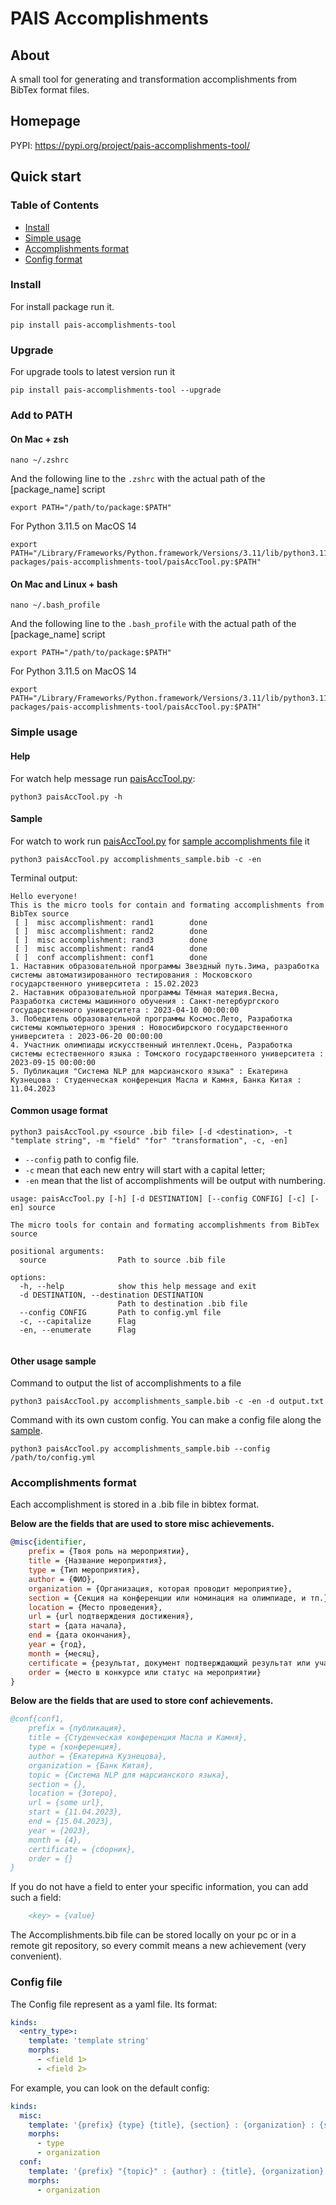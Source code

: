 # PAIS Accomplishments

## About
A small tool for generating and transformation accomplishments from BibTex format files.

## Homepage
PYPI: https://pypi.org/project/pais-accomplishments-tool/

## Quick start

### Table of Contents
- [Install](#install)
- [Simple usage](#simple-usage)
- [Accomplishments format](#accomplishments-format)
- [Config format](#config-file)

### Install

For install package run it.
```shell
pip install pais-accomplishments-tool
```

### Upgrade
For upgrade tools to latest version run it
```shell
pip install pais-accomplishments-tool --upgrade
```

### Add to PATH

#### On Mac + zsh
```shell
nano ~/.zshrc
```
And the following line to the `.zshrc` with the actual path of the [package_name] script
```shell
export PATH="/path/to/package:$PATH"
```
For Python 3.11.5 on MacOS 14
```shell
export PATH="/Library/Frameworks/Python.framework/Versions/3.11/lib/python3.11/site-packages/pais-accomplishments-tool/paisAccTool.py:$PATH"
```

#### On Mac and Linux + bash
```shell
nano ~/.bash_profile
```
And the following line to the `.bash_profile` with the actual path of the [package_name] script
```shell
export PATH="/path/to/package:$PATH"
```
For Python 3.11.5 on MacOS 14
```shell
export PATH="/Library/Frameworks/Python.framework/Versions/3.11/lib/python3.11/site-packages/pais-accomplishments-tool/paisAccTool.py:$PATH"
```

### Simple usage
#### Help
For watch help message run [paisAccTool.py](pais-accomplishments-tool/paisAccTool.py):
```shell
python3 paisAccTool.py -h
```

#### Sample
For watch to work run [paisAccTool.py](pais-accomplishments-tool/paisAccTool.py) for [sample accomplishments file](accomplishments_sample.bib) it
```shell
python3 paisAccTool.py accomplishments_sample.bib -c -en
```
Terminal output: 
```shell
Hello everyone!
This is the micro tools for contain and formating accomplishments from BibTex source
 [ ]  misc accomplishment: rand1        done
 [ ]  misc accomplishment: rand2        done
 [ ]  misc accomplishment: rand3        done
 [ ]  misc accomplishment: rand4        done
 [ ]  conf accomplishment: conf1        done
1. Наставник образовательной программы Звездный путь.Зима, разработка системы автоматизированного тестирования : Московского государственного университета : 15.02.2023
2. Наставник образовательной программы Тёмная материя.Весна, Разработка системы машинного обучения : Санкт-петербургского государственного университета : 2023-04-10 00:00:00
3. Победитель образовательной программы Космос.Лето, Разработка системы компьютерного зрения : Новосибирского государственного университета : 2023-06-20 00:00:00
4. Участник олимпиады искусственный интеллект.Осень, Разработка системы естественного языка : Томского государственного университета : 2023-09-15 00:00:00
5. Публикация "Система NLP для марсианского языка" : Екатерина Кузнецова : Студенческая конференция Масла и Камня, Банка Китая : 11.04.2023
```
#### Common usage format
```shell
python3 paisAccTool.py <source .bib file> [-d <destination>, -t "template string", -m "field" "for" "transformation", -c, -en]
```

- `--config` path to config file.
- `-c` mean that each new entry will start with a capital letter;
- `-en` mean that the list of accomplishments will be output with numbering.

```shell
usage: paisAccTool.py [-h] [-d DESTINATION] [--config CONFIG] [-c] [-en] source

The micro tools for contain and formating accomplishments from BibTex source

positional arguments:
  source                Path to source .bib file

options:
  -h, --help            show this help message and exit
  -d DESTINATION, --destination DESTINATION
                        Path to destination .bib file
  --config CONFIG       Path to config.yml file
  -c, --capitalize      Flag
  -en, --enumerate      Flag


```

#### Other usage sample
Command to output the list of accomplishments to a file
```shell
python3 paisAccTool.py accomplishments_sample.bib -c -en -d output.txt
```

Command with its own custom config. You can make a config file along the [sample](#config-file).
```shell
python3 paisAccTool.py accomplishments_sample.bib --config /path/to/config.yml
```

### Accomplishments format

Each accomplishment is stored in a .bib file in bibtex format.

**Below are the fields that are used to store misc achievements.**
```bibtex
@misc{identifier,
	prefix = {Твоя роль на мероприятии},
	title = {Название мероприятия},
	type = {Тип мероприятия},
	author = {ФИО},
	organization = {Организация, которая проводит мероприятие},
	section = {Секция на конференции или номинация на олимпиаде, и тп.},
	location = {Место проведения},
	url = {url подтверждения достижения},
	start = {дата начала},
	end = {дата окончания},
	year = {год},
	month = {месяц},
	certificate = {результат, документ подтверждающий результат или участие (диплом, ...)},
	order = {место в конкурсе или статус на мероприятии}
}
```
**Below are the fields that are used to store conf achievements.**
```bibtex
@conf{conf1,
	prefix = {публикация},
	title = {Студенческая конференция Масла и Камня},
	type = {конференция},
	author = {Екатерина Кузнецова},
	organization = {Банк Китая},
	topic = {Система NLP для марсианского языка},
	section = {},
	location = {Зотеро},
	url = {some url},
	start = {11.04.2023},
	end = {15.04.2023},
	year = {2023},
	month = {4},
	certificate = {сборник},
	order = {}
}
```
If you do not have a field to enter your specific information, you can add such a field:
```bibtex
    <key> = {value}
```
The Accomplishments.bib file can be stored locally on your pc or in a remote git repository, so every commit means a new achievement (very convenient).

### Config file
The Config file represent as a yaml file.
Its format:
```yaml
kinds:
  <entry_type>:
    template: 'template string'
    morphs:
      - <field 1>
      - <field 2>
```
For example, you can look on the default config:
```yaml
kinds:
  misc:
    template: '{prefix} {type} {title}, {section} : {organization} : {start}'
    morphs:
      - type
      - organization
  conf:
    template: '{prefix} "{topic}" : {author} : {title}, {organization} : {start}'
    morphs:
      - organization
```
